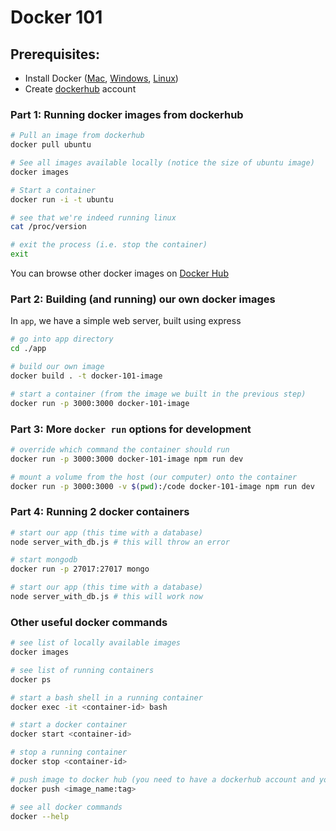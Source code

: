 # Docker 101

## Prerequisites:
- Install Docker ([Mac](https://docs.docker.com/docker-for-mac/install/), [Windows](https://docs.docker.com/docker-for-windows/), [Linux](https://docs.docker.com/install/linux/docker-ce/ubuntu/))
- Create [dockerhub](https://hub.docker.com/) account 

### Part 1: Running docker images from dockerhub

```sh
# Pull an image from dockerhub
docker pull ubuntu

# See all images available locally (notice the size of ubuntu image)
docker images

# Start a container
docker run -i -t ubuntu

# see that we're indeed running linux
cat /proc/version

# exit the process (i.e. stop the container)
exit
```

You can browse other docker images on [Docker Hub](https://hub.docker.com/)


### Part 2: Building (and running) our own docker images

In `app`, we have a simple web server, built using express
```sh
# go into app directory
cd ./app

# build our own image
docker build . -t docker-101-image

# start a container (from the image we built in the previous step)
docker run -p 3000:3000 docker-101-image

```

### Part 3: More `docker run` options for development
```sh
# override which command the container should run
docker run -p 3000:3000 docker-101-image npm run dev

# mount a volume from the host (our computer) onto the container
docker run -p 3000:3000 -v $(pwd):/code docker-101-image npm run dev
```

### Part 4: Running 2 docker containers
```sh
# start our app (this time with a database)
node server_with_db.js # this will throw an error

# start mongodb
docker run -p 27017:27017 mongo

# start our app (this time with a database)
node server_with_db.js # this will work now
```

### Other useful docker commands
```sh
# see list of locally available images
docker images

# see list of running containers
docker ps

# start a bash shell in a running container
docker exec -it <container-id> bash

# start a docker container
docker start <container-id>

# stop a running container
docker stop <container-id>

# push image to docker hub (you need to have a dockerhub account and you need to run docker login first)
docker push <image_name:tag>

# see all docker commands
docker --help
```